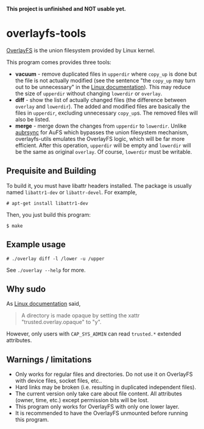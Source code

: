 **This project is unfinished and NOT usable yet.**

overlayfs-tools
========

[OverlayFS](https://www.kernel.org/doc/Documentation/filesystems/overlayfs.txt) is the union filesystem provided by Linux kernel.

This program comes provides three tools:
- **vacuum** - remove duplicated files in `upperdir` where `copy_up` is done but the file is not actually modified (see the sentence "the `copy_up` may turn out to be unnecessary" in the [Linux documentation](https://www.kernel.org/doc/Documentation/filesystems/overlayfs.txt)). This may reduce the size of `upperdir` without changing `lowerdir` or `overlay`.
- **diff** - show the list of actually changed files (the difference between `overlay` and `lowerdir`). The added and modified files are basically the files in `upperdir`, excluding unnecessary `copy_up`s. The removed files will also be listed.
- **merge** - merge down the changes from `upperdir` to `lowerdir`. Unlike [aubrsync](http://aufs.sourceforge.net/aufs2/brsync/README.txt) for AuFS which bypasses the union filesystem mechanism, overlayfs-utils emulates the OverlayFS logic, which will be far more efficient. After this operation, `upperdir` will be empty and `lowerdir` will be the same as original `overlay`. Of course, `lowerdir` must be writable.

Prequisite and Building
--------

To build it, you must have libattr headers installed. The package is usually named `libattr1-dev` or `libattr-devel`. For example,

    # apt-get install libattr1-dev

Then, you just build this program:

    $ make

Example usage
--------

    # ./overlay diff -l /lower -u /upper

See `./overlay --help` for more.

Why sudo
--------

As [Linux documentation](https://www.kernel.org/doc/Documentation/filesystems/overlayfs.txt) said, 

> A directory is made opaque by setting the xattr "trusted.overlay.opaque" to "y".

However, only users with `CAP_SYS_ADMIN` can read `trusted.*` extended attributes.

Warnings / limitations
--------

- Only works for regular files and directories. Do not use it on OverlayFS with device files, socket files, etc..
- Hard links may be broken (i.e. resulting in duplicated independent files).
- The current version only take care about file content. All attributes (owner, time, etc.) except permission bits will be lost.
- This program only works for OverlayFS with only one lower layer.
- It is recommended to have the OverlayFS unmounted before running this program.
